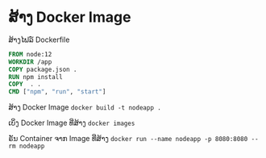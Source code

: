 # ສ້າງ Docker Image

ສ້າງໄຟລ໌ Dockerfile

```dockerfile
FROM node:12
WORKDIR /app
COPY package.json .
RUN npm install
COPY  . .
CMD ["npm", "run", "start"]
```

ສ້າງ Docker Image
`docker build -t nodeapp .`

ເບິ່ງ Docker Image ທີ່ສ້າງ
`docker images`

ຣັນ Container ຈາກ Image ທີ່ສ້າງ
`docker run --name nodeapp -p 8080:8080 --rm nodeapp`
